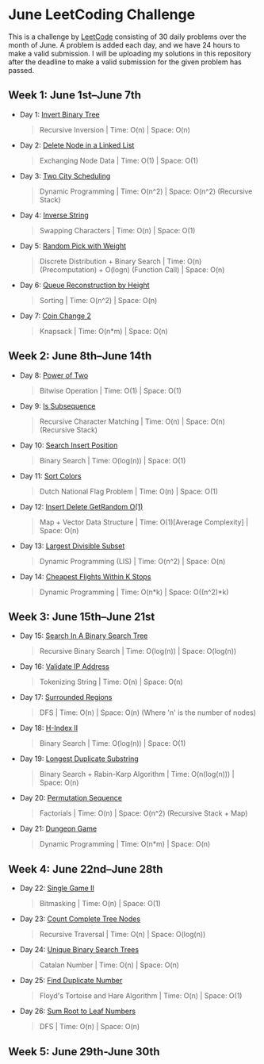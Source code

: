 # June LeetCoding Challenge

This is a challenge by [LeetCode](https://leetcode.com/explore/featured/card/june-leetcoding-challenge/) consisting of 30 daily problems over the month of June. A problem is added each day, and we have 24 hours to make a valid submission. I will be uploading my solutions in this repository after the deadline to make a valid submission for the given problem has passed.

## Week 1: June 1st–June 7th

* Day 1: [Invert Binary Tree](https://leetcode.com/explore/featured/card/june-leetcoding-challenge/539/week-1-june-1st-june-7th/3347/)

    > Recursive Inversion | 
    > Time: O(n) |
    > Space: O(n)

* Day 2: [Delete Node in a Linked List](https://leetcode.com/explore/featured/card/june-leetcoding-challenge/539/week-1-june-1st-june-7th/3348/)

    > Exchanging Node Data | 
    > Time: O(1) |
    > Space: O(1)

* Day 3: [Two City Scheduling](https://leetcode.com/explore/featured/card/june-leetcoding-challenge/539/week-1-june-1st-june-7th/3349/)

    > Dynamic Programming |
    > Time: O(n^2) |
    > Space: O(n^2) (Recursive Stack)

* Day 4: [Inverse String](https://leetcode.com/explore/featured/card/june-leetcoding-challenge/539/week-1-june-1st-june-7th/3350/)

    > Swapping Characters |
    > Time: O(n) |
    > Space: O(1)

* Day 5: [Random Pick with Weight](https://leetcode.com/explore/featured/card/june-leetcoding-challenge/539/week-1-june-1st-june-7th/3351/)

    > Discrete Distribution + Binary Search |
    > Time: O(n) (Precomputation) + O(logn) (Function Call) |
    > Space: O(n) 

* Day 6: [Queue Reconstruction by Height](https://leetcode.com/explore/featured/card/june-leetcoding-challenge/539/week-1-june-1st-june-7th/3352/)

    > Sorting |
    > Time: O(n^2) |
    > Space: O(n) 

* Day 7: [Coin Change 2](https://leetcode.com/explore/featured/card/june-leetcoding-challenge/539/week-1-june-1st-june-7th/3353/)

    > Knapsack |
    > Time: O(n*m) |
    > Space: O(n)


## Week 2: June 8th–June 14th

* Day 8: [Power of Two](https://leetcode.com/explore/featured/card/june-leetcoding-challenge/540/week-2-june-8th-june-14th/3354/)

    > Bitwise Operation |
    > Time: O(1) |
    > Space: O(1)

* Day 9: [Is Subsequence](https://leetcode.com/explore/featured/card/june-leetcoding-challenge/540/week-2-june-8th-june-14th/3355/)

    > Recursive Character Matching |
    > Time: O(n) |
    > Space: O(n) (Recursive Stack)

* Day 10: [Search Insert Position](https://leetcode.com/explore/featured/card/june-leetcoding-challenge/540/week-2-june-8th-june-14th/3356/)

    > Binary Search |
    > Time: O(log(n)) |
    > Space: O(1)   

* Day 11: [Sort Colors](https://leetcode.com/explore/featured/card/june-leetcoding-challenge/540/week-2-june-8th-june-14th/3357/)

    > Dutch National Flag Problem |
    > Time: O(n) |
    > Space: O(1)

* Day 12: [Insert Delete GetRandom O(1)](https://leetcode.com/explore/featured/card/june-leetcoding-challenge/540/week-2-june-8th-june-14th/3358/)

    > Map + Vector Data Structure |
    > Time: O(1)[Average Complexity] |
    > Space: O(n)

* Day 13: [Largest Divisible Subset](https://leetcode.com/explore/featured/card/june-leetcoding-challenge/540/week-2-june-8th-june-14th/3359/)

    > Dynamic Programming (LIS) |
    > Time: O(n^2) |
    > Space: O(n)

* Day 14: [Cheapest Flights Within K Stops](https://leetcode.com/explore/featured/card/june-leetcoding-challenge/540/week-2-june-8th-june-14th/3360/)

    > Dynamic Programming |
    > Time: O(n*k) |
    > Space: O((n^2)*k)


## Week 3: June 15th–June 21st

* Day 15: [Search In A Binary Search Tree](https://leetcode.com/explore/featured/card/june-leetcoding-challenge/540/week-2-june-8th-june-14th/3361/)

    > Recursive Binary Search |
    > Time: O(log(n)) |
    > Space: O(log(n))

* Day 16: [Validate IP Address](https://leetcode.com/explore/featured/card/june-leetcoding-challenge/540/week-2-june-8th-june-14th/3362/)

    > Tokenizing String |
    > Time: O(n) |
    > Space: O(n)

* Day 17: [Surrounded Regions](https://leetcode.com/explore/featured/card/june-leetcoding-challenge/540/week-2-june-8th-june-14th/3363/)

    > DFS |
    > Time: O(n) |
    > Space: O(n) (Where 'n' is the number of nodes)

* Day 18: [H-Index II](https://leetcode.com/explore/featured/card/june-leetcoding-challenge/540/week-2-june-8th-june-14th/3364/)

    > Binary Search |
    > Time: O(log(n)) |
    > Space: O(1)

* Day 19: [Longest Duplicate Substring](https://leetcode.com/explore/featured/card/june-leetcoding-challenge/540/week-2-june-8th-june-14th/3365/)

    > Binary Search + Rabin-Karp Algorithm |
    > Time: O(n(log(n))) |
    > Space: O(n)

* Day 20: [Permutation Sequence](https://leetcode.com/explore/featured/card/june-leetcoding-challenge/540/week-2-june-8th-june-14th/3366/)

    > Factorials |
    > Time: O(n) |
    > Space: O(n^2) (Recursive Stack + Map)

* Day 21: [Dungeon Game](https://leetcode.com/explore/featured/card/june-leetcoding-challenge/540/week-2-june-8th-june-14th/3367/)

    > Dynamic Programming |
    > Time: O(n*m) |
    > Space: O(n)


## Week 4: June 22nd–June 28th

* Day 22: [Single Game II](https://leetcode.com/explore/featured/card/june-leetcoding-challenge/540/week-2-june-8th-june-14th/3368/)

    > Bitmasking |
    > Time: O(n) |
    > Space: O(1)

* Day 23: [Count Complete Tree Nodes](https://leetcode.com/explore/featured/card/june-leetcoding-challenge/540/week-2-june-8th-june-14th/3369/)

    > Recursive Traversal |
    > Time: O(n) |
    > Space: O(log(n))

* Day 24: [Unique Binary Search Trees](https://leetcode.com/explore/featured/card/june-leetcoding-challenge/540/week-2-june-8th-june-14th/3370/)

    > Catalan Number |
    > Time: O(n) |
    > Space: O(n)

* Day 25: [Find Duplicate Number](https://leetcode.com/explore/featured/card/june-leetcoding-challenge/540/week-2-june-8th-june-14th/3371/)

    > Floyd's Tortoise and Hare Algorithm |
    > Time: O(n) |
    > Space: O(1)

* Day 26: [Sum Root to Leaf Numbers](https://leetcode.com/explore/featured/card/june-leetcoding-challenge/540/week-2-june-8th-june-14th/3372/)

    > DFS |
    > Time: O(n) |
    > Space: O(n)

## Week 5: June 29th-June 30th

